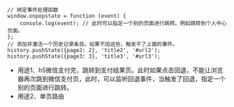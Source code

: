 ```
// 绑定事件处理函数
window.onpopstate = function (event) {
    console.log(event); // 此时可以指定一个别的页面进行跳转。例如跳转到个人中心页面。
};
// 添加并激活一个历史记录条目。如果不加这些，触发不了上面的事件。
history.pushState({page2: 2}, 'title2', '#url2');
history.pushState({page3: 3}, 'title3', '#url3');
```
* 用途1、h5微信支付完，跳转到支付结果页。此时如果点击回退，不能让浏览器再次跳到微信支付页，此时，可以监听回退事件，当触发了回退，指定一个别的页面进行跳转。
* 用途2、单页路由
